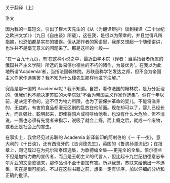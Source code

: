关于翻译（上）

洛文

  

因为我的一篇短文，引出了穆木天先生的《从〈为翻译辩护〉谈到楼译〈二十世纪之欧洲文学〉》（九日《自由谈》所载），这在我，是很以为荣幸的，并且觉得凡所指摘，也恐怕都是实在的错误。但从那作者的案语里，我却又想起一个随便讲讲，也许并不是毫无意义的问题来了。那是这样的一段──

  

“在一百九十九页，有‘在这种小说之中，最近由学术院（译者：当系指著者所属的俄国共产主义学院）所选的鲁易倍尔德兰的不朽的诸作，为最优秀’。在我以为此地所谓‘Academia’者，当指法国翰林院。苏联虽称学艺发达之邦，但不会为帝国主义作家作选集罢？我不知为什么楼先生那样地滥下注解。”

  

究竟是那一国的 Academia呢？我不知道。自然，看作法国的翰林院，是万分近理的，但我们也不能决定苏联的大学院就“不会为帝国主义作家作选集”。倘在十年以前，是决定不会的，这不但为物力所限，也为了要保护革命的婴儿，不能将滋养的，无益的，有害的食品都漫无区别的乱放在他前面。现在却可以了，婴儿已经长大，而且强壮，聪明起来，即使将鸦片或吗啡给他看，也没有什么大危险，但不消说，一面也必须有先觉者来指示，说吸了就会上瘾，而上瘾之后，就成一个废物，或者还是社会上的害虫。

在事实上，我曾经见过苏联的 Academia 新译新印的阿剌伯的《一 千一夜》，意大利的《十日谈》，还有西班牙的《吉诃德先生》，英国的《鲁滨孙漂流记》；在报章上，则记载过在为托尔斯泰印选集，为歌德编全集──更完全的全集。倍尔德兰不但是加特力教的宣传者，而且是王朝主义的代言人，但比起十九世纪初德意志布尔乔亚的文豪歌德来，那作品也不至于更加有害。所以我想，苏联来给他出一本选集，实在是很可能的。不过在这些书籍之前，想来一定有详序，加以仔细的分析和正确的批评。